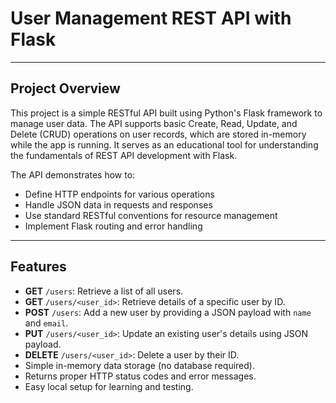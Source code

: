 # User Management REST API with Flask

---

## Project Overview

This project is a simple RESTful API built using Python's Flask framework to manage user data. The API supports basic Create, Read, Update, and Delete (CRUD) operations on user records, which are stored in-memory while the app is running. It serves as an educational tool for understanding the fundamentals of REST API development with Flask.

The API demonstrates how to:

- Define HTTP endpoints for various operations
- Handle JSON data in requests and responses
- Use standard RESTful conventions for resource management
- Implement Flask routing and error handling
---
## Features

- **GET** `/users`: Retrieve a list of all users.
- **GET** `/users/<user_id>`: Retrieve details of a specific user by ID.
- **POST** `/users`: Add a new user by providing a JSON payload with `name` and `email`.
- **PUT** `/users/<user_id>`: Update an existing user's details using JSON payload.
- **DELETE** `/users/<user_id>`: Delete a user by their ID.
- Simple in-memory data storage (no database required).
- Returns proper HTTP status codes and error messages.
- Easy local setup for learning and testing.
